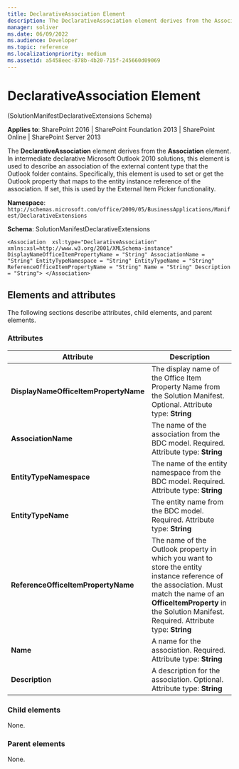 ```yaml
---
title: DeclarativeAssociation Element
description: The DeclarativeAssociation element derives from the Association element.
manager: soliver
ms.date: 06/09/2022
ms.audience: Developer
ms.topic: reference
ms.localizationpriority: medium
ms.assetid: a5458eec-878b-4b20-715f-245660d09069
---
```


# DeclarativeAssociation Element

(SolutionManifestDeclarativeExtensions Schema)

**Applies to**: SharePoint 2016 | SharePoint Foundation 2013 | SharePoint Online | SharePoint Server 2013

The **DeclarativeAssociation** element derives from the **Association** element. In intermediate declarative Microsoft Outlook 2010 solutions, this element is used to describe an association of the external content type that the Outlook folder contains. Specifically, this element is used to set or get the Outlook property that maps to the entity instance reference of the association. If set, this is used by the External Item Picker functionality.

**Namespace**:
`http://schemas.microsoft.com/office/2009/05/BusinessApplications/Manifest/DeclarativeExtensions`

**Schema**: SolutionManifestDeclarativeExtensions

```
<Association  xsl:type="DeclarativeAssociation" xmlns:xsl=http://www.w3.org/2001/XMLSchema-instance"  DisplayNameOfficeItemPropertyName = "String" AssociationName = "String" EntityTypeNamespace = "String" EntityTypeName = "String" ReferenceOfficeItemPropertyName = "String" Name = "String" Description = "String"> </Association>
```

## Elements and attributes

The following sections describe attributes, child elements, and parent elements.

### Attributes

|Attribute|Description|
|---|---|
|**DisplayNameOfficeItemPropertyName**|The display name of the Office Item Property Name from the Solution Manifest. Optional. Attribute type: **String**|
|**AssociationName**|The name of the association from the BDC model. Required. Attribute type: **String**|
|**EntityTypeNamespace**|The name of the entity namespace from the BDC model. Required. Attribute type: **String**|
|**EntityTypeName**|The entity name from the BDC model. Required. Attribute type: **String**|
|**ReferenceOfficeItemPropertyName**|The name of the Outlook property in which you want to store the entity instance reference of the association. Must match the name of an **OfficeItemProperty** in the Solution Manifest. Required. Attribute type: **String**|
|**Name**|A name for the association. Required. Attribute type: **String**|
|**Description**|A description for the association. Optional. Attribute type: **String**|

### Child elements

None.

### Parent elements

None.


<br/>

<br/>
